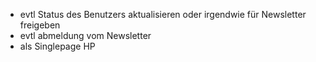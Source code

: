 - evtl Status des Benutzers aktualisieren oder irgendwie für Newsletter freigeben
- evtl abmeldung vom Newsletter
- als Singlepage HP
